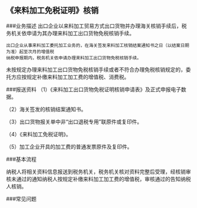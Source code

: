 ## 《来料加工免税证明》核销

###业务描述
    出口企业以来料加工贸易方式出口货物并办理海关核销手续后，税务机关依申请为其办理来料加工出口货物免税核销手续。

    出口企业从事来料加工委托加工业务的，在海关签发来料加工核销结案通知书之日（以结案日期为准）起至次月的增值税
    纳税申报期内，税务机关依申请办理来料加工出口货物免税核销手续。

未按规定办理来料加工出口货物免税核销手续或者不符合办理免税核销规定的，委托方应按规定补缴来料加工加工费的增值税、消费税。






###报送资料
（1）《来料加工出口货物免税证明核销申请表》及正式申报电子数据。

（2）海关签发的核销结案通知书。

（3）出口货物报关单中非“出口退税专用”联原件或复印件。

（4）《来料加工免税证明》。

（5）加工企业开具的加工费的普通发票原件及复印件。


###基本流程

  纳税人将相关资料信息报送到税务机关，税务机关核对资料完整后受理，经核销审核未通过的通知纳税人按规定补缴来料加工加工费的增值税，审核通过的告知纳税人核销。


###常见问题




